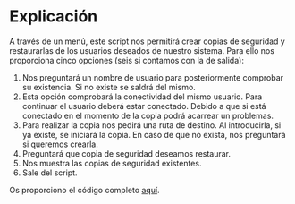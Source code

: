 # Explicación

A través de un menú, este script nos permitirá crear copias de seguridad y restaurarlas de los usuarios deseados de nuestro sistema.
Para ello nos proporciona cinco opciones (seis si contamos con la de salida):

1. Nos preguntará un nombre de usuario para posteriormente comprobar su existencia. Si no existe se saldrá del mismo.
2. Esta opción comprobará la conectividad del mismo usuario. Para continuar el usuario deberá estar conectado.
    Debido a que si está conectado en el momento de la copia podrá acarrear un problemas.
3. Para realizar la copia nos pedirá una ruta de destino. Al introducirla, si ya existe, se iniciará la copia. En caso de que no exista,
    nos preguntará si queremos crearla.
4. Preguntará que copia de seguridad deseamos restaurar.
5. Nos muestra las copias de seguridad existentes.
6. Sale del script.


Os proporciono el código completo [aquí](https://github.com/rubenamadoc/Proyectoscript/blob/b7e922e386da74a2f6ad0b55289bbee9f9ba8106/codigo.sh).
